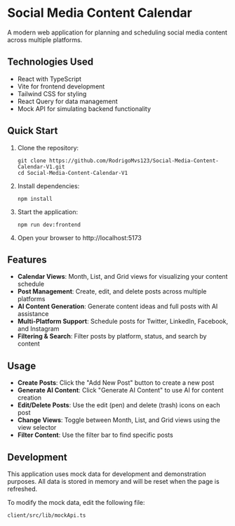 # Social Media Content Calendar

A modern web application for planning and scheduling social media content across multiple platforms.

## Technologies Used

- React with TypeScript
- Vite for frontend development
- Tailwind CSS for styling
- React Query for data management
- Mock API for simulating backend functionality

## Quick Start

1. Clone the repository:
   ```
   git clone https://github.com/RodrigoMvs123/Social-Media-Content-Calendar-V1.git
   cd Social-Media-Content-Calendar-V1
   ```

2. Install dependencies:
   ```
   npm install
   ```

3. Start the application:
   ```
   npm run dev:frontend
   ```

4. Open your browser to http://localhost:5173

## Features

- **Calendar Views**: Month, List, and Grid views for visualizing your content schedule
- **Post Management**: Create, edit, and delete posts across multiple platforms
- **AI Content Generation**: Generate content ideas and full posts with AI assistance
- **Multi-Platform Support**: Schedule posts for Twitter, LinkedIn, Facebook, and Instagram
- **Filtering & Search**: Filter posts by platform, status, and search by content

## Usage

- **Create Posts**: Click the "Add New Post" button to create a new post
- **Generate AI Content**: Click "Generate AI Content" to use AI for content creation
- **Edit/Delete Posts**: Use the edit (pen) and delete (trash) icons on each post
- **Change Views**: Toggle between Month, List, and Grid views using the view selector
- **Filter Content**: Use the filter bar to find specific posts

## Development

This application uses mock data for development and demonstration purposes. All data is stored in memory and will be reset when the page is refreshed.

To modify the mock data, edit the following file:
```
client/src/lib/mockApi.ts
```


